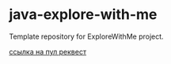 # java-explore-with-me
Template repository for ExploreWithMe project.

[ссылка на пул реквест](https://github.com/NochnoyStrash/java-explore-with-me/pull/9)

